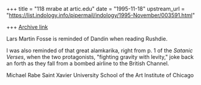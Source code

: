 +++
title = "118 mrabe at artic.edu"
date = "1995-11-18"
upstream_url = "https://list.indology.info/pipermail/indology/1995-November/003591.html"

+++
[Archive link](https://list.indology.info/pipermail/indology/1995-November/003591.html)

Lars Martin Fosse is reminded of Dandin when reading Rushdie.

I was also reminded of that great alamkarika, right from p. 1 of the
_Satanic Verses_, when the two protagonists, "fighting gravity with
levity," joke back an forth as they fall from a bombed airline to the
British Channel.

Michael Rabe
Saint Xavier University
School of the Art Institute of Chicago








